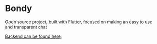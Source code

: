 
# Bondy
Open source project, built with Flutter, focused on making an easy to use and transparent chat


[Backend can be found here]();